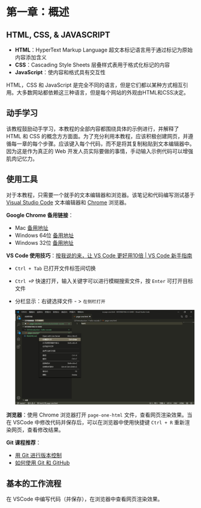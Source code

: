 # 第一章：概述

## HTML, CSS, & JAVASCRIPT

* **HTML**：HyperText Markup Language 超文本标记语言用于通过标记为原始内容添加含义
* **CSS**：Cascading Style Sheets 层叠样式表用于格式化标记的内容
* **JavaScript**：使内容和格式具有交互性

HTML，CSS 和 JavaScript 是完全不同的语言，但是它们都以某种方式相互引用。大多数网站都依赖这三种语言，但是每个网站的外观由HTML和CSS决定。

## 动手学习

该教程鼓励动手学习，本教程的全部内容都围绕具体的示例进行，并解释了 HTML 和 CSS 的概念方方面面。为了充分利用本教程，应该积极创建网页，并遵循每一章的每个步骤。应该键入每个代码，而不是将其复制粘贴到文本编辑器中。因为这是作为真正的 Web 开发人员实际要做的事情，手动输入示例代码可以增强肌肉记忆力。

## 使用工具

对于本教程，只需要一个就手的文本编辑器和浏览器。该笔记和代码编写测试基于 [Visual Studio Code](https://code.visualstudio.com/) 文本编辑器和 [Chrome](https://www.google.cn/chrome/index.html) 浏览器。

**Google Chrome 备用链接**：

- Mac [备用地址](http://www.chromeliulanqi.com/Chrome_Latest_Setup.exe)
- Windows 64位 [备用地址](http://www.chromeliulanqi.com/ChromeStandaloneSetup64.exe)
- Windows 32位 [备用地址](http://www.chromeliulanqi.com/beta.exe)

**VS Code 使用技巧**：[按我说的来，让 VS Code 更好用10倍 | VS Code 新手指南](https://mp.weixin.qq.com/s/LbSJjyB8xTa-ozpwZRmnxg)

* `Ctrl + Tab` 已打开文件标签间切换

* `Ctrl +P` 快速打开，输入关键字可以进行模糊搜索文件，按 `Enter` 可打开目标文件

* 分栏显示：右键选择文件 - > `在侧栏打开`

  ![split-right](images/split-right.jpg)

**浏览器**：使用 Chrome 浏览器打开 `page-one-html`  文件，查看网页渲染效果。当在 VSCode 中修改代码并保存后，可以在浏览器中使用快捷键 `Ctrl + R` 重新渲染网页，查看修改结果。

**Git 课程推荐**：

* [用 Git 进行版本控制](https://cn.udacity.com/course/version-control-with-git--ud123/)
* [如何使用 Git 和 GitHub](https://cn.udacity.com/course/how-to-use-git-and-github--ud775)



## 基本的工作流程

在 VSCode 中编写代码（并保存），在浏览器中查看网页渲染效果。
